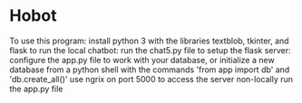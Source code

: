 # Hobot
To use this program:
install python 3 with the libraries textblob, tkinter, and flask
to run the local chatbot:
run the chat5.py file
to setup the flask server:
configure the app.py file to work with your database, or initialize a new database from a python shell with the commands 'from app import db' and 'db.create_all()'
use ngrix on port 5000 to access the server non-locally
run the app.py file
